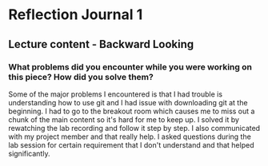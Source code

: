 <h1> Reflection Journal 1 </h1>
<h2>Lecture content - Backward Looking </h2>
<h3>What problems did you encounter while you were working on this piece? How did you solve them? </h3>
Some of the major problems I encountered is that I had trouble is understanding how to use git and I had issue with downloading git at the beginning. I had to go to the breakout room which causes me to miss out a chunk of the main content so it's hard for me to keep up. I solved it by rewatching the lab recording and follow it step by step. I also communicated with my project member and that really help. I asked questions during the lab session for certain requirement that I don't understand and that helped significantly.
